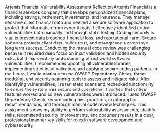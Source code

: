 Artemis Financial Vulnerability Assessment Reflection
Artemis Financial is a financial services company that develops personalized financial plans, including savings, retirement, investments, and insurance. They manage sensitive client financial data and needed a secure software application to protect that information from cyber threats.
I effectively identified critical vulnerabilities both manually and through static testing. Coding securely is vital to prevent data breaches, financial loss, and reputational harm. Secure software protects client data, builds trust, and strengthens a company’s long term success.
Conducting the manual code review was challenging because it required deep focus on input validation and hidden security risks, but it improved my understanding of real world software vulnerabilities.
I recommended updating all vulnerable libraries, implementing strict input validation, and applying secure coding patterns. In the future, I would continue to use OWASP Dependency-Check, threat modeling, and security scanning tools to assess and mitigate risks.
After identifying vulnerabilities, I re ran static scans and rechecked functionality to ensure the system was secure and operational. I verified that critical features worked and no new vulnerabilities were introduced.
I used OWASP Dependency-Check, secure coding best practices, cryptographic recommendations, and thorough manual code review techniques.
This assignment shows my ability to perform vulnerability assessments, identify risks, recommend security improvements, and document results in a clear, professional manner key skills for roles in software development and cybersecurity. 
